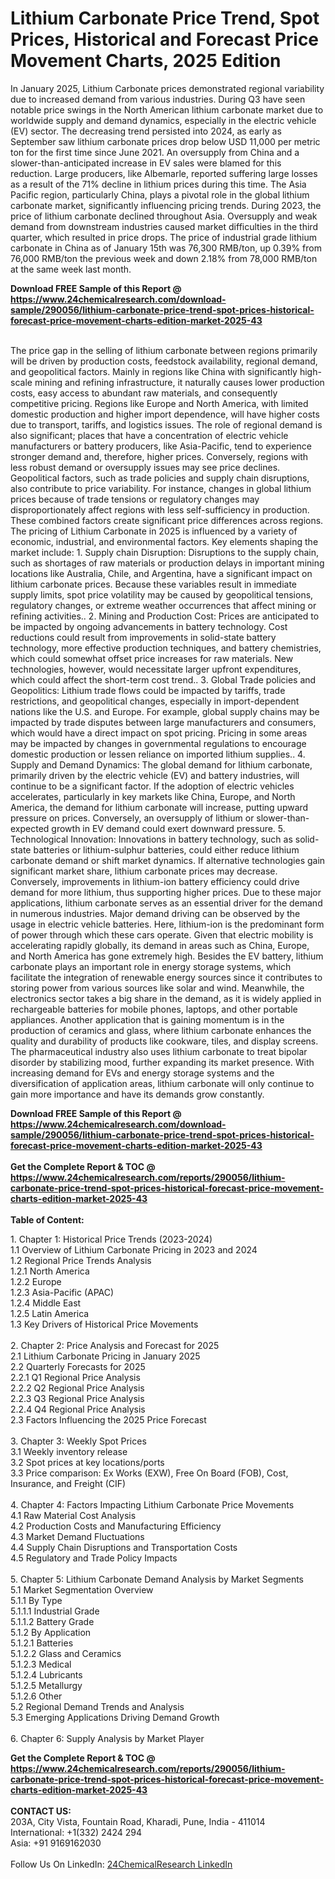 <h1>Lithium Carbonate Price Trend, Spot Prices, Historical and Forecast Price Movement Charts, 2025 Edition</h1><p>In January 2025, Lithium Carbonate prices demonstrated regional variability due to increased demand from various industries. During Q3   have seen notable price swings in the North American lithium carbonate market due to worldwide supply and demand dynamics, especially in the electric vehicle (EV) sector. The decreasing trend persisted into 2024, as early as September saw lithium carbonate prices drop below USD 11,000 per metric ton for the first time since June 2021. 
 An oversupply from China and a slower-than-anticipated increase in EV sales were blamed for this reduction. Large producers, like Albemarle, reported suffering large losses as a result of the 71% decline in lithium prices during this time.
The Asia Pacific region, particularly China, plays a pivotal role in the global lithium carbonate market, significantly influencing pricing trends. During 2023, the price of lithium carbonate declined throughout Asia. Oversupply and weak demand from downstream industries caused market difficulties in the third quarter, which resulted in price drops. The price of industrial grade lithium carbonate in China as of January 15th was 76,300 RMB/ton, up 0.39% from 76,000 RMB/ton the previous week and down 2.18% from 78,000 RMB/ton at the same week last month.</p><div><b>Download FREE Sample of this Report @ 
            <a href="https://www.24chemicalresearch.com/download-sample/290056/lithium-carbonate-price-trend-spot-prices-historical-forecast-price-movement-charts-edition-market-2025-43">
            https://www.24chemicalresearch.com/download-sample/290056/lithium-carbonate-price-trend-spot-prices-historical-forecast-price-movement-charts-edition-market-2025-43</a></b></div><br><p>
The price gap in the selling of lithium carbonate between regions primarily will be driven by production costs, feedstock availability, regional demand, and geopolitical factors. Mainly in regions like China with significantly high-scale mining and refining infrastructure, it naturally causes lower production costs, easy access to abundant raw materials, and consequently competitive pricing. Regions like Europe and North America, with limited domestic production and higher import dependence, will have higher costs due to transport, tariffs, and logistics issues. The role of regional demand is also significant; places that have a concentration of electric vehicle manufacturers or battery producers, like Asia-Pacific, tend to experience stronger demand and, therefore, higher prices. Conversely, regions with less robust demand or oversupply issues may see price declines. Geopolitical factors, such as trade policies and supply chain disruptions, also contribute to price variability. For instance, changes in global lithium prices because of trade tensions or regulatory changes may disproportionately affect regions with less self-sufficiency in production. These combined factors create significant price differences across regions.
The pricing of Lithium Carbonate in 2025 is influenced by a variety of economic, industrial, and environmental factors. Key elements shaping the market include:
1. Supply chain Disruption: Disruptions to the supply chain, such as shortages of raw materials or production delays in important mining locations like Australia, Chile, and Argentina, have a significant impact on lithium carbonate prices. Because these variables result in immediate supply limits, spot price volatility may be caused by geopolitical tensions, regulatory changes, or extreme weather occurrences that affect mining or refining activities..
2. Mining and Production Cost: Prices are anticipated to be impacted by ongoing advancements in battery technology. Cost reductions could result from improvements in solid-state battery technology, more effective production techniques, and battery chemistries, which could somewhat offset price increases for raw materials. New technologies, however, would necessitate larger upfront expenditures, which could affect the short-term cost trend..
3. Global Trade policies and Geopolitics: Lithium trade flows could be impacted by tariffs, trade restrictions, and geopolitical changes, especially in import-dependent nations like the U.S. and Europe. For example, global supply chains may be impacted by trade disputes between large manufacturers and consumers, which would have a direct impact on spot pricing. Pricing in some areas may be impacted by changes in governmental regulations to encourage domestic production or lessen reliance on imported lithium supplies..
4. Supply and Demand Dynamics: The global demand for lithium carbonate, primarily driven by the electric vehicle (EV) and battery industries, will continue to be a significant factor. If the adoption of electric vehicles accelerates, particularly in key markets like China, Europe, and North America, the demand for lithium carbonate will increase, putting upward pressure on prices. Conversely, an oversupply of lithium or slower-than-expected growth in EV demand could exert downward pressure.
5. Technological Innovation: Innovations in battery technology, such as solid-state batteries or lithium-sulphur batteries, could either reduce lithium carbonate demand or shift market dynamics. If alternative technologies gain significant market share, lithium carbonate prices may decrease. Conversely, improvements in lithium-ion battery efficiency could drive demand for more lithium, thus supporting higher prices.
Due to these major applications, lithium carbonate serves as an essential driver for the demand in numerous industries. Major demand driving can be observed by the usage in electric vehicle batteries. Here, lithium-ion is the predominant form of power through which these cars operate. Given that electric mobility is accelerating rapidly globally, its demand in areas such as China, Europe, and North America has gone extremely high. Besides the EV battery, lithium carbonate plays an important role in energy storage systems, which facilitate the integration of renewable energy sources since it contributes to storing power from various sources like solar and wind. Meanwhile, the electronics sector takes a big share in the demand, as it is widely applied in rechargeable batteries for mobile phones, laptops, and other portable appliances. Another application that is gaining momentum is in the production of ceramics and glass, where lithium carbonate enhances the quality and durability of products like cookware, tiles, and display screens. The pharmaceutical industry also uses lithium carbonate to treat bipolar disorder by stabilizing mood, further expanding its market presence. With increasing demand for EVs and energy storage systems and the diversification of application areas, lithium carbonate will only continue to gain more importance and have its demands grow constantly.</p><div><b>Download FREE Sample of this Report @ 
            <a href="https://www.24chemicalresearch.com/download-sample/290056/lithium-carbonate-price-trend-spot-prices-historical-forecast-price-movement-charts-edition-market-2025-43">
            https://www.24chemicalresearch.com/download-sample/290056/lithium-carbonate-price-trend-spot-prices-historical-forecast-price-movement-charts-edition-market-2025-43</a></b></div><br><div><b>Get the Complete Report & TOC @ 
            <a href="https://www.24chemicalresearch.com/reports/290056/lithium-carbonate-price-trend-spot-prices-historical-forecast-price-movement-charts-edition-market-2025-43">
            https://www.24chemicalresearch.com/reports/290056/lithium-carbonate-price-trend-spot-prices-historical-forecast-price-movement-charts-edition-market-2025-43</a></b></div><br>
            <b>Table of Content:</b><p>1. Chapter 1: Historical Price Trends (2023-2024)<br />
1.1 Overview of Lithium Carbonate Pricing in 2023 and 2024<br />
1.2 Regional Price Trends Analysis<br />
1.2.1 North America<br />
1.2.2 Europe<br />
1.2.3 Asia-Pacific (APAC)<br />
1.2.4 Middle East<br />
1.2.5 Latin America<br />
1.3 Key Drivers of Historical Price Movements<br />
<br />
2. Chapter 2: Price Analysis and Forecast for 2025<br />
2.1 Lithium Carbonate Pricing in January 2025<br />
2.2 Quarterly Forecasts for 2025<br />
2.2.1 Q1 Regional Price Analysis<br />
2.2.2 Q2 Regional Price Analysis<br />
2.2.3 Q3 Regional Price Analysis<br />
2.2.4 Q4 Regional Price Analysis<br />
2.3 Factors Influencing the 2025 Price Forecast<br />
<br />
3. Chapter 3: Weekly Spot Prices<br />
3.1 Weekly inventory release<br />
3.2 Spot prices at key locations/ports<br />
3.3 Price comparison: Ex Works (EXW), Free On Board (FOB), Cost, Insurance, and Freight (CIF)<br />
<br />
4. Chapter 4: Factors Impacting Lithium Carbonate Price Movements<br />
4.1 Raw Material Cost Analysis<br />
4.2 Production Costs and Manufacturing Efficiency<br />
4.3 Market Demand Fluctuations<br />
4.4 Supply Chain Disruptions and Transportation Costs<br />
4.5 Regulatory and Trade Policy Impacts<br />
<br />
5. Chapter 5: Lithium Carbonate Demand Analysis by Market Segments<br />
5.1 Market Segmentation Overview<br />
5.1.1 By Type<br />
5.1.1.1 Industrial Grade <br />
5.1.1.2 Battery Grade <br />
5.1.2 By Application<br />
5.1.2.1 Batteries<br />
5.1.2.2 Glass and Ceramics<br />
5.1.2.3 Medical<br />
5.1.2.4 Lubricants<br />
5.1.2.5 Metallurgy<br />
5.1.2.6 Other<br />
5.2 Regional Demand Trends and Analysis<br />
5.3 Emerging Applications Driving Demand Growth<br />
<br />
6. Chapter 6: Supply Analysis by Market Player</p><div><b>Get the Complete Report & TOC @ 
            <a href="https://www.24chemicalresearch.com/reports/290056/lithium-carbonate-price-trend-spot-prices-historical-forecast-price-movement-charts-edition-market-2025-43">
            https://www.24chemicalresearch.com/reports/290056/lithium-carbonate-price-trend-spot-prices-historical-forecast-price-movement-charts-edition-market-2025-43</a></b></div><br><b>CONTACT US:</b><br>
            203A, City Vista, Fountain Road, Kharadi, Pune, India - 411014<br>
            International: +1(332) 2424 294<br>
            Asia: +91 9169162030 <br><br>
            Follow Us On LinkedIn: <a href="https://www.linkedin.com/company/24chemicalresearch/">24ChemicalResearch LinkedIn</a>
